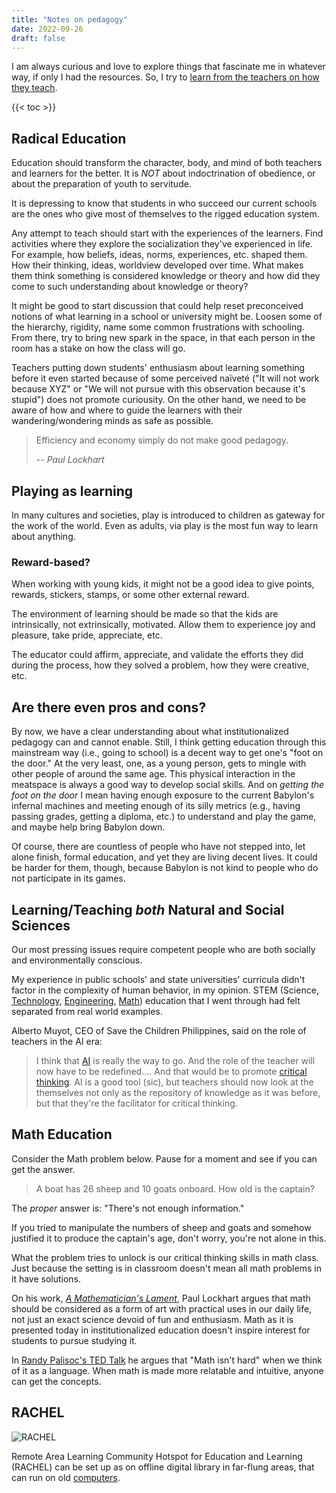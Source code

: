 ```yaml
---
title: "Notes on pedagogy"
date: 2022-09-26
draft: false
---
```


I am always curious and love to explore things that fascinate me
in whatever way, if only I had the resources.
So, I try to [learn from the teachers on how they teach](/academy).

{{< toc >}}

## Radical Education

Education should transform the character, body, and mind of both
teachers and learners for the better. It is *NOT* about indoctrination
of obedience, or about the preparation of youth to servitude.

It is depressing to know that students in who succeed our current
schools are the ones who give most of themselves to the rigged education
system.

Any attempt to teach should start with the experiences of the learners.
Find activities where they explore the socialization they've experienced
in life. For example, how beliefs, ideas, norms, experiences, etc.
shaped them. How their thinking, ideas, worldview developed over time.
What makes them think something is considered knowledge or theory and how
did they come to such understanding about knowledge or theory?

It might be good to start discussion that could help reset preconceived
notions of what learning in a school or university might be. Loosen some
of the hierarchy, rigidity, name some common frustrations with
schooling. From there, try to bring new spark in the space, in that each
person in the room has a stake on how the class will go.

Teachers putting down students' enthusiasm about learning something
before it even started because of some perceived naïveté ("It will not
work because XYZ" or "We will not pursue with this observation because
it's stupid") does not promote curiousity. On the other hand, we need to
be aware of how and where to guide the learners with their
wandering/wondering minds as safe as possible.

> Efficiency and economy simply do not make good pedagogy.
>
> -- *Paul Lockhart*

## Playing as learning

In many cultures and societies, play is introduced to children as
gateway for the work of the world. Even as adults, via play is the most fun
way to learn about anything.

### Reward-based?

When working with young kids, it might not be a good idea to give
points, rewards, stickers, stamps, or some other external reward.

The environment of learning should be made so that the kids are
intrinsically, not extrinsically, motivated. Allow them to experience
joy and pleasure, take pride, appreciate, etc.

The educator could affirm, appreciate, and validate the efforts they did
during the process, how they solved a problem, how they were creative,
etc.

## Are there even pros and cons?

By now, we have a clear understanding about what institutionalized
pedagogy can and cannot enable. Still, I think getting education through
this mainstream way (i.e., going to school) is a decent way to get
one's "foot on the door." At the very least, one, as a young person,
gets to mingle with other people of around the same age. This physical
interaction in the meatspace is always a good way to develop social
skills. And on *getting the foot on the door* I mean having enough
exposure to the current Babylon's infernal machines and meeting enough
of its silly metrics (e.g., having passing grades, getting a diploma,
etc.) to understand and play the game, and maybe help bring Babylon
down.

Of course, there are countless of people who have not stepped into, let
alone finish, formal education, and yet they are living decent lives. It
could be harder for them, though, because Babylon is not kind to people
who do not participate in its games.

## Learning/Teaching *both* Natural and Social Sciences

Our most pressing issues require competent people
who are both socially and environmentally conscious.

My experience in public schools' and state universities' curricula
didn't factor in the complexity of human behavior, in my opinion.
STEM (Science, [Technology](/technology), [Engineering](/engineering), [Math](/math)) education that I went through had
felt separated from real world examples.

Alberto Muyot, CEO of Save the Children Philippines, said on the role of
teachers in the AI era:

> I think that [AI](/ai) is really the way to go.
> And the role of the teacher will now have to be redefined....
> And that would be to promote [critical thinking](/being-critical).
> AI is a good tool (sic), but teachers should now look at the
> themselves not only as the repository of knowledge as it was before,
> but that they're the facilitator for critical thinking.

## Math Education

Consider the Math problem below.
Pause for a moment and see if you can get the answer.

> A boat has 26 sheep and 10 goats onboard.
> How old is the captain?

The *proper* answer is: "There's not enough information."

If you tried to manipulate the numbers of sheep and goats
and somehow justified it to produce the captain's age,
don't worry, you're not alone in this.

What the problem tries to unlock is our critical thinking skills in math class.
Just because the setting is in classroom doesn't mean all math problems in it
have solutions.

On his work, [*A Mathematician's Lament*](https://www.maa.org/external_archive/devlin/devlin_03_08.html),
Paul Lockhart argues that math should be considered as a form of art
with practical uses in our daily life,
not just an exact science devoid of fun and enthusiasm.
Math as it is presented today in institutionalized education doesn't inspire
interest for students to pursue studying it.

In [Randy Palisoc's TED Talk](https://www.youtube.com/watch?v=V6yixyiJcos)
he argues that "Math isn't hard" when we think of it as a language.
When math is made more relatable and intuitive,
anyone can get the concepts.

## RACHEL

![RACHEL](/image/rachel.jpg)

Remote Area Learning Community Hotspot for Education and Learning (RACHEL)
can be set up as on offline digital library in far-flung areas,
that can run on old [computers](/computer).
